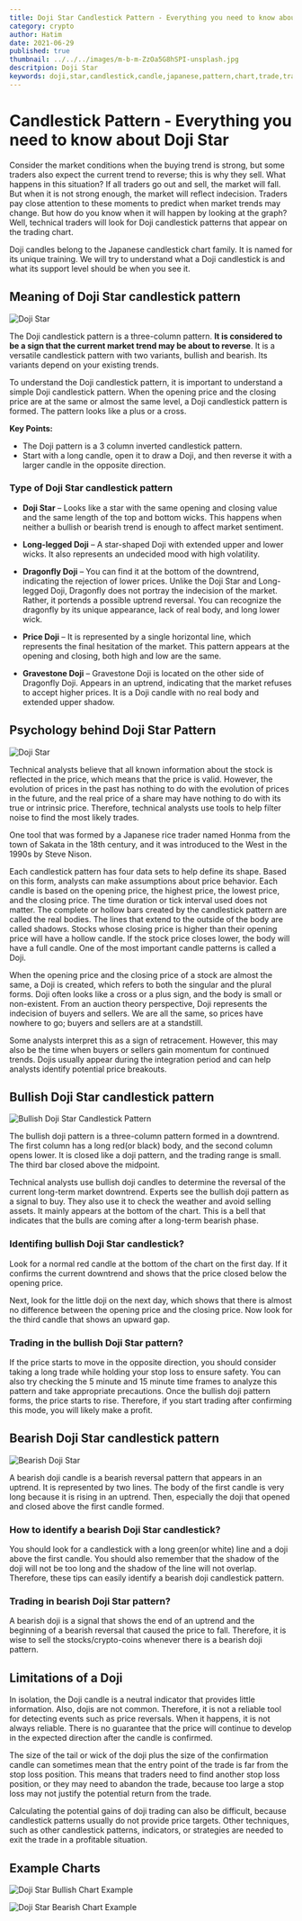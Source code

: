 ```yaml
---
title: Doji Star Candlestick Pattern - Everything you need to know about
category: crypto
author: Hatim
date: 2021-06-29
published: true
thumbnail: ../../../images/m-b-m-ZzOa5G8hSPI-unsplash.jpg
descritpion: Doji Star
keywords: doji,star,candlestick,candle,japanese,pattern,chart,trade,trading,reversal,bullish,bearish,meaning,downtrend,uptrend,forex,crypto,stock,morning,evening,technical,analysts,analyze,techniques,predict,example,morning,evening
---
```


# Candlestick Pattern - Everything you need to know about Doji Star

Consider the market conditions when the buying trend is strong, but some traders also expect the current trend to reverse; this is why they sell. What happens in this situation? If all traders go out and sell, the market will fall. But when it is not strong enough, the market will reflect indecision. Traders pay close attention to these moments to predict when market trends may change. But how do you know when it will happen by looking at the graph? Well, technical traders will look for Doji candlestick patterns that appear on the trading chart.

Doji candles belong to the Japanese candlestick chart family. It is named for its unique training. We will try to understand what a Doji candlestick is and what its support level should be when you see it.

## Meaning of Doji Star candlestick pattern

![Doji Star](./doji-star-example.webp)

The Doji candlestick pattern is a three-column pattern. **It is considered to be a sign that the current market trend may be about to reverse**. It is a versatile candlestick pattern with two variants, bullish and bearish. Its variants depend on your existing trends.

To understand the Doji candlestick pattern, it is important to understand a simple Doji candlestick pattern. When the opening price and the closing price are at the same or almost the same level, a Doji candlestick pattern is formed. The pattern looks like a plus or a cross.

**Key Points:**

- The Doji pattern is a 3 column inverted candlestick pattern.
- Start with a long candle, open it to draw a Doji, and then reverse it with a larger candle in the opposite direction.

### Type of Doji Star candlestick pattern

- **Doji Star** – Looks like a star with the same opening and closing value and the same length of the top and bottom wicks. This happens when neither a bullish or bearish trend is enough to affect market sentiment.

- **Long-legged Doji** – A star-shaped Doji with extended upper and lower wicks. It also represents an undecided mood with high volatility.

- **Dragonfly Doji** – You can find it at the bottom of the downtrend, indicating the rejection of lower prices. Unlike the Doji Star and Long-legged Doji, Dragonfly does not portray the indecision of the market. Rather, it portends a possible uptrend reversal. You can recognize the dragonfly by its unique appearance, lack of real body, and long lower wick.

- **Price Doji** – It is represented by a single horizontal line, which represents the final hesitation of the market. This pattern appears at the opening and closing, both high and low are the same.

- **Gravestone Doji** – Gravestone Doji is located on the other side of Dragonfly Doji. Appears in an uptrend, indicating that the market refuses to accept higher prices. It is a Doji candle with no real body and extended upper shadow.

## Psychology behind Doji Star Pattern

![Doji Star](./doji-start.webp "Source stockadda")

Technical analysts believe that all known information about the stock is reflected in the price, which means that the price is valid. However, the evolution of prices in the past has nothing to do with the evolution of prices in the future, and the real price of a share may have nothing to do with its true or intrinsic price. Therefore, technical analysts use tools to help filter noise to find the most likely trades.

One tool that was formed by a Japanese rice trader named Honma from the town of Sakata in the 18th century, and it was introduced to the West in the 1990s by Steve Nison.

Each candlestick pattern has four data sets to help define its shape. Based on this form, analysts can make assumptions about price behavior. Each candle is based on the opening price, the highest price, the lowest price, and the closing price. The time duration or tick interval used does not matter. The complete or hollow bars created by the candlestick pattern are called the real bodies. The lines that extend to the outside of the body are called shadows. Stocks whose closing price is higher than their opening price will have a hollow candle. If the stock price closes lower, the body will have a full candle. One of the most important candle patterns is called a Doji.

When the opening price and the closing price of a stock are almost the same, a Doji is created, which refers to both the singular and the plural forms. Doji often looks like a cross or a plus sign, and the body is small or non-existent. From an auction theory perspective, Doji represents the indecision of buyers and sellers. We are all the same, so prices have nowhere to go; buyers and sellers are at a standstill.

Some analysts interpret this as a sign of retracement. However, this may also be the time when buyers or sellers gain momentum for continued trends. Dojis usually appear during the integration period and can help analysts identify potential price breakouts.

## Bullish Doji Star candlestick pattern

![Bullish Doji Star Candlestick Pattern](./bullish-doji-star.webp)

The bullish doji pattern is a three-column pattern formed in a downtrend. The first column has a long red(or black) body, and the second column opens lower. It is closed like a doji pattern, and the trading range is small. The third bar closed above the midpoint.

Technical analysts use bullish doji candles to determine the reversal of the current long-term market downtrend. Experts see the bullish doji pattern as a signal to buy. They also use it to check the weather and avoid selling assets. It mainly appears at the bottom of the chart. This is a bell that indicates that the bulls are coming after a long-term bearish phase.

### Identifing bullish Doji Star candlestick?

Look for a normal red candle at the bottom of the chart on the first day. If it confirms the current downtrend and shows that the price closed below the opening price.

Next, look for the little doji on the next day, which shows that there is almost no difference between the opening price and the closing price.
Now look for the third candle that shows an upward gap.

### Trading in the bullish Doji Star pattern?

If the price starts to move in the opposite direction, you should consider taking a long trade while holding your stop loss to ensure safety. You can also try checking the 5 minute and 15 minute time frames to analyze this pattern and take appropriate precautions. Once the bullish doji pattern forms, the price starts to rise. Therefore, if you start trading after confirming this mode, you will likely make a profit.

## Bearish Doji Star candlestick pattern

![Bearish Doji Star](./bearish-doji-star.webp)

A bearish doji candle is a bearish reversal pattern that appears in an uptrend. It is represented by two lines. The body of the first candle is very long because it is rising in an uptrend. Then, especially the doji that opened and closed above the first candle formed.

### How to identify a bearish Doji Star candlestick?

You should look for a candlestick with a long green(or white) line and a doji above the first candle. You should also remember that the shadow of the doji will not be too long and the shadow of the line will not overlap. Therefore, these tips can easily identify a bearish doji candlestick pattern.

### Trading in bearish Doji Star pattern?

A bearish doji is a signal that shows the end of an uptrend and the beginning of a bearish reversal that caused the price to fall. Therefore, it is wise to sell the stocks/crypto-coins whenever there is a bearish doji pattern.

## Limitations of a Doji

In isolation, the Doji candle is a neutral indicator that provides little information. Also, dojis are not common. Therefore, it is not a reliable tool for detecting events such as price reversals. When it happens, it is not always reliable. There is no guarantee that the price will continue to develop in the expected direction after the candle is confirmed.

The size of the tail or wick of the doji plus the size of the confirmation candle can sometimes mean that the entry point of the trade is far from the stop loss position. This means that traders need to find another stop loss position, or they may need to abandon the trade, because too large a stop loss may not justify the potential return from the trade.

Calculating the potential gains of doji trading can also be difficult, because candlestick patterns usually do not provide price targets. Other techniques, such as other candlestick patterns, indicators, or strategies are needed to exit the trade in a profitable situation.

## Example Charts

![Doji Star Bullish Chart Example](./Doji-star-chart-example.webp)

![Doji Star Bearish Chart Example](./doji-star-bearish-chart-example.webp)
